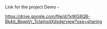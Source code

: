 Link for the project Demo -

https://drive.google.com/file/d/1xWG8QB-Bk4d_BpqpVr_TcIaInsdXdsdg/view?usp=sharing 
